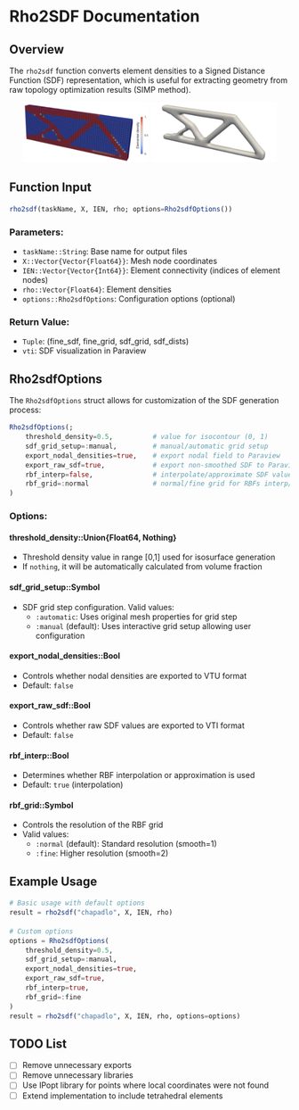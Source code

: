 # Rho2SDF Documentation

## Overview
The `rho2sdf` function converts element densities to a Signed Distance Function (SDF) representation, which is useful for extracting geometry from raw topology optimization results (SIMP method).

<p align="center">
  <img src="doc/Cantilever_beam-RAW.png" width="45%" alt="Raw topology optimization result" />
  <img src="doc/Cantilever_beam-smooth_SDF_Approx.png" width="45%" alt="Smoothed SDF approximation" />
</p>

## Function Input

```julia
rho2sdf(taskName, X, IEN, rho; options=Rho2sdfOptions())
```

### Parameters:
- `taskName::String`: Base name for output files
- `X::Vector{Vector{Float64}}`: Mesh node coordinates
- `IEN::Vector{Vector{Int64}}`: Element connectivity (indices of element nodes)
- `rho::Vector{Float64}`: Element densities
- `options::Rho2sdfOptions`: Configuration options (optional)

### Return Value:
- `Tuple`: (fine_sdf, fine_grid, sdf_grid, sdf_dists)
- `vti`: SDF visualization in Paraview

## Rho2sdfOptions

The `Rho2sdfOptions` struct allows for customization of the SDF generation process:

```julia
Rho2sdfOptions(;
    threshold_density=0.5,          # value for isocontour (0, 1)
    sdf_grid_setup=:manual,         # manual/automatic grid setup
    export_nodal_densities=true,    # export nodal field to Paraview
    export_raw_sdf=true,            # export non-smoothed SDF to Paraview
    rbf_interp=false,               # interpolate/approximate SDF values using RBFs
    rbf_grid=:normal                # normal/fine grid for RBFs interp/approx
)
```

### Options:

#### threshold_density::Union{Float64, Nothing}
- Threshold density value in range [0,1] used for isosurface generation
- If `nothing`, it will be automatically calculated from volume fraction

#### sdf_grid_setup::Symbol
- SDF grid step configuration. Valid values:
  - `:automatic`: Uses original mesh properties for grid step
  - `:manual` (default): Uses interactive grid setup allowing user configuration

#### export_nodal_densities::Bool
- Controls whether nodal densities are exported to VTU format
- Default: `false`

#### export_raw_sdf::Bool
- Controls whether raw SDF values are exported to VTI format
- Default: `false`

#### rbf_interp::Bool
- Determines whether RBF interpolation or approximation is used
- Default: `true` (interpolation)

#### rbf_grid::Symbol
- Controls the resolution of the RBF grid
- Valid values:
  - `:normal` (default): Standard resolution (smooth=1)
  - `:fine`: Higher resolution (smooth=2)

## Example Usage

```julia
# Basic usage with default options
result = rho2sdf("chapadlo", X, IEN, rho)

# Custom options
options = Rho2sdfOptions(
    threshold_density=0.5,
    sdf_grid_setup=:manual,
    export_nodal_densities=true,
    export_raw_sdf=true,
    rbf_interp=true,
    rbf_grid=:fine
)
result = rho2sdf("chapadlo", X, IEN, rho, options=options)
```

## TODO List

- [ ] Remove unnecessary exports
- [ ] Remove unnecessary libraries
- [ ] Use IPopt library for points where local coordinates were not found
- [ ] Extend implementation to include tetrahedral elements
